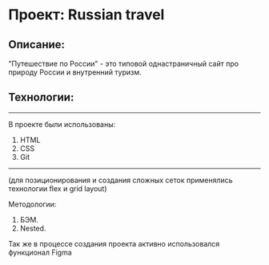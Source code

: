 # Проект: Russian travel

## Описание: 

"Путешествие по России" - это типовой однастраничный сайт про природу России и внутренний туризм. 

## Технологии: 
----

В проекте были использованы:

1. HTML
2. CSS
3. Git
----

(для позиционирования и создания сложных сеток применялись технологии flex и grid layout)

Методологии:
1. БЭМ.
2. Nested.

Так же в процессе создания проекта активно использовался функционал Figma

